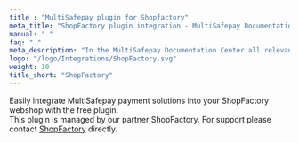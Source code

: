 ```yaml
---
title : "MultiSafepay plugin for Shopfactory"
meta_title: "ShopFactory plugin integration - MultiSafepay Documentation Center"
manual: "."
faq: "."
meta_description: "In the MultiSafepay Documentation Center all relevant information regarding our Plugins and API. As well as Support pages for Payment Method, Tools and General Questions. You can also find the contact details of our Support Team and Integration Team."
logo: "/logo/Integrations/ShopFactory.svg"
weight: 10
title_short: "ShopFactory"
---
```

Easily integrate MultiSafepay payment solutions into your ShopFactory webshop with the free plugin.<br>
This plugin is managed by our partner ShopFactory. For support please contact [ShopFactory](https://www.shopfactory.nl/contents/nl/d122.html) directly.